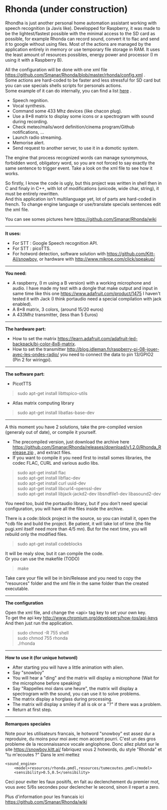 # Rhonda (under construction)
Rhondha is just another personal home automation assistant working with speech recognition (a Javis like). Developped for Raspberry, it was made to be the lightest/fastest possible with the minimal access to the SD card as possible, for example Rhonda can record sound, convert it to flac and send it to google without using files. Most of the actions are managed by the application entirely in memory or use temporary file storage in RAM. It uses the least amount of resources possibles, energy power and processor (I m using it with a Raspberry B).     

All the configuration will be done with one xml file https://github.com/Smanar/Rhonda/blob/master/rhonda/config.xml .  
Some actions are hard-coded to be faster and less stressful for SD card but you can use specials shells scripts for personals actions.   
Some example of it can do internally, you can find a list [here](https://github.com/Smanar/Rhonda/wiki/Fonctions-integr%C3%A9es.) .    
- Speech regnition.
- Vocal synthesis.
- Command some 433 Mhz devices (like chacon plug).
- Use a 8*8 matrix to display some icons or a spectrogram with sound during recording.
- Check meteo/mails/word definition/cinema program/Github notifications, ...   
- Launch radio streaming.
- Memorise alert.   
- Send request to another server, to use it in a domotic system.   

The engine that process recognized words can manage synonymous, forbidden word, obligatory word, so you are not forced to say exactly the same sentence to trigger event. Take a look on the xml file to see how it works.

So firstly, I know the code is ugly, but this project was written in shell then in C and finaly in C++, with lot of modifications (unicode, wide char, string), it must be entirely rewritten.   
And this application isn't multilanguage yet, lot of parts are hard-coded in french. To change engine language or use/translate specials sentences edit the xml file.

You can see somes pictures here https://github.com/Smanar/Rhonda/wiki


----------


**It uses:**

- For STT : Google Speech recognition API.
- For STT : picoTTS.
- For hotword detection, software solution with https://github.com/Kitt-AI/snowboy, or hardware with http://www.mikroe.com/click/speakup/


----------


**You need:**

- A raspberry, (I m using a B version) with a working microphone and audio. I have made my test with a dongle that make output and input in same time like this one https://www.adafruit.com/product/1475 I haven't tested it with Jack (I think portaudio need a special compilation with jack enabled).
- A 8*8 matrix, 3 colors, (around 15/20 euros)
- A 433Mhz transmitter, (less than 5 Euros)


----------


**The hardware part:**
- How to set the matrix  https://learn.adafruit.com/adafruit-led-backpack/bi-color-8x8-matrix.
- How to set the transmitter http://blog.idleman.fr/raspberry-pi-08-jouer-avec-les-ondes-radio/  you need to connect the data to pin 13/GPIO2 (Pin 2 for wiringpi).
 


----------


**The software part:**

- PicotTTS

>  sudo apt-get install libttspico-utils


- Atlas matrix computing library

> sudo apt-get install libatlas-base-dev

----------


A this moment you have 2 solutions, take the pre-compiled version (generaly out of date), or compile it yourself.

- The precompiled version, just download the archive here https://github.com/Smanar/Rhonda/releases/download/v1.2.0/Rhonda_Release.zip , and extract files.
- If you want to compile it you need first to install somes libraries, the codec FLAC, CURL and various audio libs.

> sudo apt-get install flac  
> sudo apt-get install libflac-dev  
> sudo apt-get install curl uuid-dev   
> sudo apt-get install libcurl4-openssl-dev  
> sudo apt-get install libjack-jackd2-dev libsndfile1-dev libasound2-dev  

You need too,  buid the portaudio library, but if you don't need special configuration, you will have all the files inside the archive.

There is a code::block project in the source, so you can install it, open the *cdb file and build the project. Be patient, it will take lot of time (the file pugi.xml itself need more than 4/5 mn). But for the next time, you will rebuild only the modified files.

> sudo apt-get install codeblocks

It will be realy slow, but it can compile the code.  
Or you can use the makefile (TODO)  

> make

Take care your file will be in bin/Release and you need to copy the "resources" folder and the xml file in the same folder than the created executable.

----------


**The configuration**

Open the xml file, and change the &lt;api> tag key to set your own key.  
To get the api key http://www.chromium.org/developers/how-tos/api-keys  
And then just run the application.

>sudo chmod -R 755 shell  
>sudo chmod 755 rhonda  
>./rhonda

----------

**How to use it (for unique hotword)**
- After starting you will have a little animation with alien.
- Say "snowboy"
- You will hear a "ding" and the matrix will display a microphone (Wait for the microphone before speaking)
- Say "Rappelles moi dans une heure", the matrix will display a spectrogram with the sound, you can use it to solve problems.
- The matrix display a horglass during processing.
- The matrix will display a smiley if all is ok or a "?" if there was a problem.
- Return at first step.

----------

**Remarques speciales**

Note pour les utilisateurs francais, le hotword "snowboy" est assez dur a reproduire, du moins pour moi avec mon accent pourri. C'est un des gros probleme de la reconnaissance vocale anglophone.
Donc allez plutot sur le site https://snowboy.kitt.ai/ fabriquez vous 2 hotwords, du style "Rhonda" et "tu m'ecoutes ?"
Dans le xml mettez

    <sound_engine>
        <model>resources/rhonda.pmdl,resources/tumecoutes.pmdl</model>
        <sensibility>0.5,0.5</sensibility>

Ceci pour eviter les faux positifs, en fait au declenchement du premier mot, vous avec 5/6s secondes pour declencher le second, sinon il repart a zero.

Plus d'information pour les francais ici https://github.com/Smanar/Rhonda/wiki


